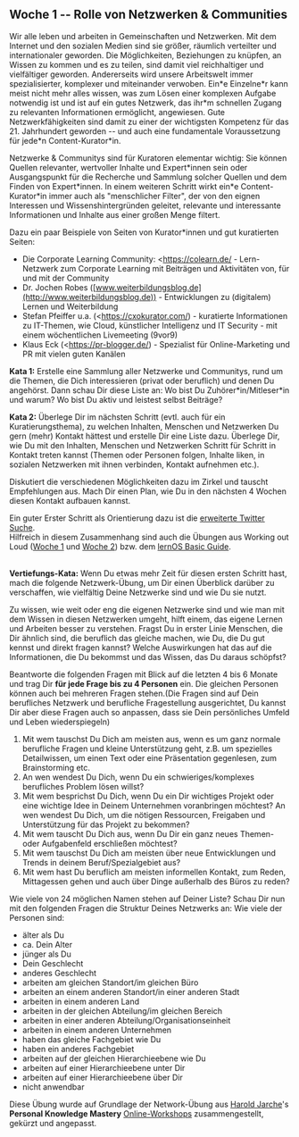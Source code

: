 ## Woche 1 -- Rolle von Netzwerken & Communities

Wir alle leben und arbeiten in Gemeinschaften und Netzwerken. Mit dem Internet und den sozialen Medien sind sie größer, räumlich verteilter und internationaler geworden. Die Möglichkeiten, Beziehungen zu knüpfen, an Wissen zu kommen und es zu teilen, sind damit viel reichhaltiger und vielfältiger geworden. Andererseits wird unsere Arbeitswelt immer spezialisierter, komplexer und miteinander verwoben. Ein\*e Einzelne\*r kann meist nicht mehr alles wissen, was zum Lösen einer komplexen Aufgabe notwendig ist und ist auf ein gutes Netzwerk, das ihr\*m schnellen Zugang zu relevanten Informationen ermöglicht, angewiesen. Gute Netzwerkfähigkeiten sind damit zu einer der wichtigsten Kompetenz für das 21. Jahrhundert geworden -- und auch eine fundamentale Voraussetzung für jede\*n Content-Kurator\*in.

Netzwerke & Communitys sind für Kuratoren elementar wichtig: Sie können Quellen relevanter, wertvoller Inhalte und Expert\*innen sein oder Ausgangspunkt für die Recherche und Sammlung solcher Quellen und dem Finden von Expert\*innen. In einem weiteren Schritt wirkt ein\*e Content-Kurator\*in immer auch als \"menschlicher Filter\", der von den eignen Interessen und Wissenshintergründen geleitet, relevante und interessante Informationen und Inhalte aus einer großen Menge filtert.

Dazu ein paar Beispiele von Seiten von Kurator\*innen und gut kuratierten Seiten:

-   Die Corporate Learning Community: <https://colearn.de/ -
    Lern-Netzwerk zum Corporate Learning mit Beiträgen und Aktivitäten von, für und mit der Community
-   Dr. Jochen Robes
    ([www.weiterbildungsblog.de](http://www.weiterbildungsblog.de)) - Entwicklungen zu (digitalem) Lernen und Weiterbildung
-   Stefan Pfeiffer u.a. (<https://cxokurator.com/) - kuratierte Informationen zu IT-Themen, wie Cloud, künstlicher Intelligenz und IT Security - mit einem wöchentlichen Livemeeting (9vor9)
-   Klaus Eck (<https://pr-blogger.de/) - Spezialist für Online-Marketing und PR mit vielen guten Kanälen

**Kata 1:**
Erstelle eine Sammlung aller Netzwerke und Communitys, rund um die Themen, die Dich interessieren (privat oder beruflich) und denen Du angehörst. Dann schau Dir diese Liste an: Wo bist Du Zuhörer\*in/Mitleser\*in und warum? Wo bist Du aktiv und leistest selbst Beiträge?

**Kata 2:**
Überlege Dir im nächsten Schritt (evtl. auch für ein Kuratierungsthema), zu welchen Inhalten, Menschen und Netzwerken Du gern (mehr) Kontakt hättest und erstelle Dir eine Liste dazu. Überlege Dir, wie Du mit den Inhalten, Menschen und Netzwerken Schritt für Schritt in Kontakt treten kannst (Themen oder Personen folgen, Inhalte liken, in sozialen Netzwerken mit ihnen verbinden, Kontakt aufnehmen etc.).

Diskutiert die verschiedenen Möglichkeiten dazu im Zirkel und tauscht Empfehlungen aus. Mach Dir einen Plan, wie Du in den nächsten 4 Wochen diesen Kontakt aufbauen kannst.

Ein guter Erster Schritt als Orientierung dazu ist die [erweiterte Twitter Suche](https://help.twitter.com/de/using-twitter/twitter-advanced-search).\
Hilfreich in diesem Zusammenhang sind auch die Übungen aus Working out Loud ([Woche 1](https://static1.squarespace.com/static/5602f08de4b0cb7ca5d4a933/t/5cbc8d9a1905f4de3252f632/1555860891111/WOL+Circle+Guide+-+Week+1+v5.0+-+German.pdf) und [Woche 2](https://static1.squarespace.com/static/5602f08de4b0cb7ca5d4a933/t/5cb65ba11905f42f166100c4/1555454881763/WOL+Circle+Guide+-+Week+2+v5.0+-+German.pdf)) bzw. dem [lernOS Basic Guide](https://media.cogneon.de/index.php/s/XY92LTGo48pzExk#pdfviewer).\
 

**Vertiefungs-Kata:**
Wenn Du etwas mehr Zeit für diesen ersten Schritt hast, mach die folgende Netzwerk-Übung, um Dir einen Überblick darüber zu verschaffen, wie vielfältig Deine Netzwerke sind und wie Du sie nutzt.

Zu wissen, wie weit oder eng die eigenen Netzwerke sind und wie man mit dem Wissen in diesen Netzwerken umgeht, hilft einem, das eigene Lernen und Arbeiten besser zu verstehen. Fragst Du in erster Linie Menschen, die Dir ähnlich sind, die beruflich das gleiche machen, wie Du, die Du gut kennst und direkt fragen kannst? Welche Auswirkungen hat das auf die Informationen, die Du bekommst und das Wissen, das Du daraus schöpfst?

Beantworte die folgenden Fragen mit Blick auf die letzten 4 bis 6 Monate und trag Dir **für jede Frage bis zu 4 Personen** ein. Die gleichen Personen können auch bei mehreren Fragen stehen.(Die Fragen sind auf Dein berufliches Netzwerk und berufliche Fragestellung ausgerichtet, Du kannst Dir aber diese Fragen auch so anpassen, dass sie Dein persönliches Umfeld und Leben wiederspiegeln)

1. Mit wem tauschst Du Dich am meisten aus, wenn es um ganz normale berufliche Fragen und kleine Unterstützung geht, z.B. um spezielles Detailwissen, um einen Text oder eine Präsentation gegenlesen, zum Brainstorming etc.
2. An wen wendest Du Dich, wenn Du ein schwieriges/komplexes berufliches Problem lösen willst?
3. Mit wem besprichst Du Dich, wenn Du ein Dir wichtiges Projekt oder eine wichtige Idee in Deinem Unternehmen voranbringen möchtest? An wen wendest Du Dich, um die nötigen Ressourcen, Freigaben und Unterstützung für das Projekt zu bekommen?
4. Mit wem tauscht Du Dich aus, wenn Du Dir ein ganz neues Themen- oder Aufgabenfeld erschließen möchtest?
5. Mit wem tauschst Du Dich am meisten über neue Entwicklungen und Trends in deinem Beruf/Spezialgebiet aus?
6. Mit wem hast Du beruflich am meisten informellen Kontakt, zum Reden, Mittagessen gehen und auch über Dinge außerhalb des Büros zu reden?

Wie viele von 24 möglichen Namen stehen auf Deiner Liste?
Schau Dir nun mit den folgenden Fragen die Struktur Deines Netzwerks an:
 Wie viele der Personen sind:

-   älter als Du
-   ca. Dein Alter
-   jünger als Du
-   Dein Geschlecht
-   anderes Geschlecht
-   arbeiten am gleichen Standort/im gleichen Büro
-   arbeiten an einem anderen Standort/in einer anderen Stadt
-   arbeiten in einem anderen Land
-   arbeiten in der gleichen Abteilung/im gleichen Bereich
-   arbeiten in einer anderen Abteilung/Organisationseinheit
-   arbeiten in einem anderen Unternehmen
-   haben das gleiche Fachgebiet wie Du
-   haben ein anderes Fachgebiet
-   arbeiten auf der gleichen Hierarchieebene wie Du
-   arbeiten auf einer Hierarchieebene unter Dir
-   arbeiten auf einer Hierarchieebene über Dir
-   nicht anwendbar

 Diese Übung wurde auf Grundlage der Network-Übung aus [Harold
 Jarche](https://jarche.com/)\'s **Personal Knowledge Mastery**
 [Online-Workshops](https://jarche.com/pkm/pkm-workshop/)
 zusammengestellt, gekürzt und angepasst.
